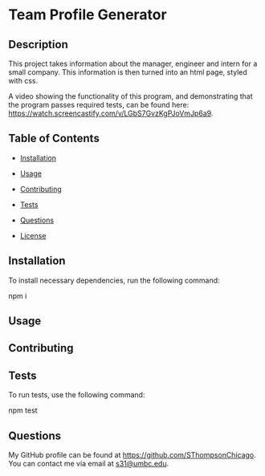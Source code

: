 # Team Profile Generator


  ## Description

  This project takes information about the manager, engineer and intern for a small company. This information is then turned into an html page, styled with css. 

  A video showing the functionality of this program, and demonstrating that the program passes required tests, can be found here: https://watch.screencastify.com/v/LGbS7GvzKgPJoVmJp6a9. 

  ## Table of Contents

  * [Installation](#installation)

  * [Usage](#usage)

  * [Contributing](#contributing)

  * [Tests](#tests)

  * [Questions](#questions)

  * [License](#license)

  ## Installation

  To install necessary dependencies, run the following command:

  npm i

  ## Usage

  

  ## Contributing

  

  ## Tests

  To run tests, use the following command:

  npm test

  ## Questions

  My GitHub profile can be found at https://github.com/SThompsonChicago.
  You can contact me via email at s31@umbc.edu.

  
